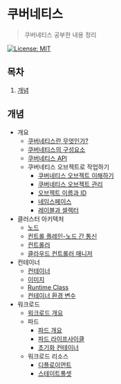 # 쿠버네티스

> 쿠버네티스 공부한 내용 정리
>
> [쿠버네티스 레퍼런스]: https://kubernetes.io/ko/docs/

[![License: MIT](https://img.shields.io/badge/License-MIT-yellow.svg)](https://opensource.org/licenses/MIT)

## 목차

1. [개념](#개념)

## 개념

- 개요
  - [쿠버네티스란 무엇인가?](./01_Concepts/01_Overview/01_WhatIsKubernetes.md)
  - [쿠버네티스의 구성요소](./01_Concepts/01_Overview/02_KubernetesComponents.md)
  - [쿠버네티스 API](./01_Concepts/01_Overview/03_TheKubernetesAPI.md)
  - 쿠버네티스 오브젝트로 작업하기
    - [쿠버네티스 오브젝트 이해하기](./01_Concepts/01_Overview/04_WorkingWithKubernetesObjects/01_UnderstandingKubernetesObjects.md)
    - [쿠버네티스 오브젝트 관리](./01_Concepts/01_Overview/04_WorkingWithKubernetesObjects/02_KubernetesObjectManagement.md)
    - [오브젝트 이름과 ID](./01_Concepts/01_Overview/04_WorkingWithKubernetesObjects/03_ObjectNamesAndIDs.md)
    - [네임스페이스](./01_Concepts/01_Overview/04_WorkingWithKubernetesObjects/04_Namespaces.md)
    - [레이블과 셀렉터](./01_Concepts/01_Overview/04_WorkingWithKubernetesObjects/05_LabelsAndSelectors.md)
- 클러스터 아키텍처
  - [노드](./02_ClusterArchitecture/01_Nodes.md)
  - [컨트롤 플레인-노드 간 통신](./02_ClusterArchitecture/02_ControlPlane_NodeCommunication.md)
  - [컨트롤러](./02_ClusterArchitecture/03_Controllers.md)
  - [클라우드 컨트롤러 매니저](./02_ClusterArchitecture/04_CloudControllerManager.md)
- 컨테이너
  - [컨테이너](./03_Containers/01_Containers.md)
  - [이미지](./03_Containers/02_Images.md)
  - [Runtime Class](./03_Containers/03_RuntimeClass.md)
  - [컨테이너 환경 변수](./03_Containers/04_ContainerEnvironment.md)
- 워크로드
  - [워크로드 개요](./04_Workloads/01_Overview.md)
  - 파드
    - [파드 개요](./04_Workloads/02_Pods/01_Overview.md)
    - [파드 라이프사이클](./04_Workloads/02_Pods/02_PodLifecycle.md)
    - [초기화 컨테이너](./04_Workloads/02_Pods/03_InitContainers.md)
  - 워크로드 리소스
    - [디플로이먼트](./04_Workloads/03_WorkloadResources/01_Deployments.md)
    - [스테이트풀셋](./04_Workloads/03_WorkloadResources/03_StatefulSets.md)

